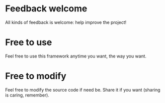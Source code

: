 Feedback welcome
================

All kinds of feedback is welcome: help improve the project!


Free to use
===========

Feel free to use this framework anytime you want, the way you want.


Free to modify
==============

Feel free to modify the source code if need be. Share it if you want (sharing is caring, remember).